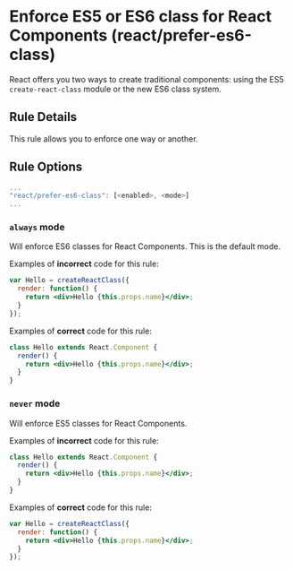 # Enforce ES5 or ES6 class for React Components (react/prefer-es6-class)

React offers you two ways to create traditional components: using the ES5 `create-react-class` module or the new ES6 class system.

## Rule Details

This rule allows you to enforce one way or another.

## Rule Options

```js
...
"react/prefer-es6-class": [<enabled>, <mode>]
...
```

### `always` mode

Will enforce ES6 classes for React Components. This is the default mode.

Examples of **incorrect** code for this rule:

```jsx
var Hello = createReactClass({
  render: function() {
    return <div>Hello {this.props.name}</div>;
  }
});
```

Examples of **correct** code for this rule:

```jsx
class Hello extends React.Component {
  render() {
    return <div>Hello {this.props.name}</div>;
  }
}
```

### `never` mode

Will enforce ES5 classes for React Components.

Examples of **incorrect** code for this rule:

```jsx
class Hello extends React.Component {
  render() {
    return <div>Hello {this.props.name}</div>;
  }
}
```

Examples of **correct** code for this rule:

```jsx
var Hello = createReactClass({
  render: function() {
    return <div>Hello {this.props.name}</div>;
  }
});
```
